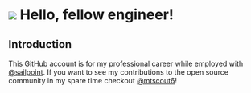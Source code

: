 # <img src='https://emojis.slackmojis.com/emojis/images/1616437562/23058/wave.gif?1616437562'> Hello, fellow engineer!

## Introduction

This GitHub account is for my professional career while employed with [@sailpoint](https://github.com/sailpoint). If you want to see my contributions to the open source community in my spare time checkout [@mtscout6](https://github.com/mtscout6)!
